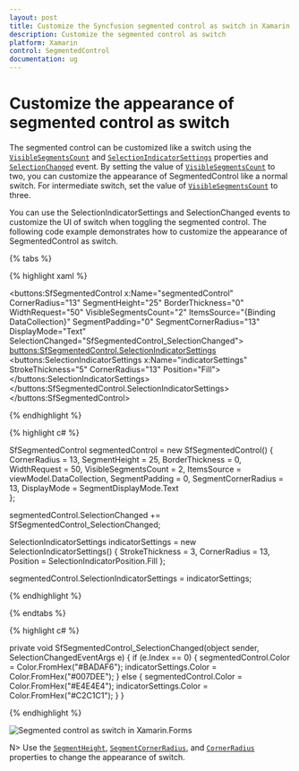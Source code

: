```yaml
---
layout: post
title: Customize the Syncfusion segmented control as switch in Xamarin.Forms
description: Customize the segmented control as switch
platform: Xamarin
control: SegmentedControl
documentation: ug
---
```


# Customize the appearance of segmented control as switch

The segmented control can be customized like a switch using the [`VisibleSegmentsCount`](https://help.syncfusion.com/cr/cref_files/xamarin/Syncfusion.Buttons.XForms~Syncfusion.XForms.Buttons.SfSegmentedControl~VisibleSegmentsCount.html) and [`SelectionIndicatorSettings`](https://help.syncfusion.com/cr/cref_files/xamarin/Syncfusion.Buttons.XForms~Syncfusion.XForms.Buttons.SfSegmentedControl~SelectionIndicatorSettings.html) properties and [`SelectionChanged`](https://help.syncfusion.com/cr/cref_files/xamarin/Syncfusion.Buttons.XForms~Syncfusion.XForms.Buttons.SfSegmentedControl~SelectionChanged_EV.html) event. By setting the value of [`VisibleSegmentsCount`](https://help.syncfusion.com/cr/cref_files/xamarin/Syncfusion.Buttons.XForms~Syncfusion.XForms.Buttons.SfSegmentedControl~VisibleSegmentsCount.html) to two, you can customize the appearance of SegmentedControl like a normal switch. For intermediate switch, set the value of [`VisibleSegmentsCount`](https://help.syncfusion.com/cr/cref_files/xamarin/Syncfusion.Buttons.XForms~Syncfusion.XForms.Buttons.SfSegmentedControl~VisibleSegmentsCount.html) to three.

You can use the SelectionIndicatorSettings and SelectionChanged events to customize the UI of switch when toggling the segmented control. The following code example demonstrates how to customize the appearance of SegmentedControl as switch.

{% tabs %}

{% highlight xaml %}

<buttons:SfSegmentedControl x:Name="segmentedControl"
                            CornerRadius="13"
                            SegmentHeight="25"
                            BorderThickness="0"
                            WidthRequest="50"
                            VisibleSegmentsCount="2"
                            ItemsSource="{Binding DataCollection}"
                            SegmentPadding="0"
                            SegmentCornerRadius="13"
                            DisplayMode="Text"
                            SelectionChanged="SfSegmentedControl_SelectionChanged">
    <buttons:SfSegmentedControl.SelectionIndicatorSettings>
        <buttons:SelectionIndicatorSettings x:Name="indicatorSettings"
                                            StrokeThickness="5"
                                            CornerRadius="13"
                                            Position="Fill">
        </buttons:SelectionIndicatorSettings>
    </buttons:SfSegmentedControl.SelectionIndicatorSettings>
</buttons:SfSegmentedControl>

{% endhighlight %}

{% highlight c# %}

SfSegmentedControl segmentedControl = new SfSegmentedControl()
{
    CornerRadius = 13,
    SegmentHeight = 25,
    BorderThickness = 0,
    WidthRequest = 50,
    VisibleSegmentsCount = 2,
    ItemsSource = viewModel.DataCollection,
    SegmentPadding = 0,
    SegmentCornerRadius = 13,
    DisplayMode = SegmentDisplayMode.Text               
};

segmentedControl.SelectionChanged += SfSegmentedControl_SelectionChanged;

SelectionIndicatorSettings indicatorSettings = new SelectionIndicatorSettings()
{
    StrokeThickness = 3,
    CornerRadius = 13,
    Position = SelectionIndicatorPosition.Fill
};

segmentedControl.SelectionIndicatorSettings = indicatorSettings;

{% endhighlight %}

{% endtabs %}

{% highlight c# %}

private void SfSegmentedControl_SelectionChanged(object sender, SelectionChangedEventArgs e)
{
    if (e.Index == 0)
    {
        segmentedControl.Color = Color.FromHex("#BADAF6");
        indicatorSettings.Color = Color.FromHex("#007DEE");
    }
    else
    {
        segmentedControl.Color = Color.FromHex("#E4E4E4");
        indicatorSettings.Color = Color.FromHex("#C2C1C1");
    }
}

{% endhighlight %}

![Segmented control as switch in Xamarin.Forms](images/how-to/Segmented_control_as_switch.png)

N> Use the [`SegmentHeight`](https://help.syncfusion.com/cr/cref_files/xamarin/Syncfusion.Buttons.XForms~Syncfusion.XForms.Buttons.SfSegmentedControl~SegmentHeight.html), [`SegmentCornerRadius`](https://help.syncfusion.com/cr/cref_files/xamarin/Syncfusion.Buttons.XForms~Syncfusion.XForms.Buttons.SfSegmentedControl~SegmentCornerRadius.html), and [`CornerRadius`](https://help.syncfusion.com/cr/cref_files/xamarin/Syncfusion.Buttons.XForms~Syncfusion.XForms.Buttons.SfSegmentedControl~CornerRadius.html) properties to change the appearance of switch.


